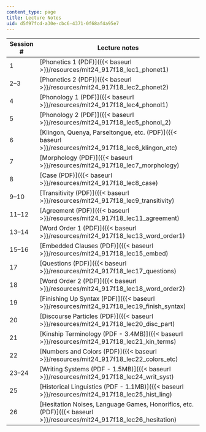 ```yaml
---
content_type: page
title: Lecture Notes
uid: d5f97fcd-a30e-cbc6-4371-0f68af4a95e7
---
```


| Session # | Lecture notes |
| --- | --- |
| 1 | [Phonetics 1 (PDF)]({{< baseurl >}}/resources/mit24_917f18_lec1_phonet1) |
| 2–3 | [Phonetics 2 (PDF)]({{< baseurl >}}/resources/mit24_917f18_lec2_phonet2) |
| 4 | [Phonology 1 (PDF)]({{< baseurl >}}/resources/mit24_917f18_lec4_phonol1) |
| 5 | [Phonology 2 (PDF)]({{< baseurl >}}/resources/mit24_917f18_lec5_phonol_2) |
| 6 | [Klingon, Quenya, Parseltongue, etc. (PDF)]({{< baseurl >}}/resources/mit24_917f18_lec6_klingon_etc) |
| 7 | [Morphology (PDF)]({{< baseurl >}}/resources/mit24_917f18_lec7_morphology) |
| 8 | [Case (PDF)]({{< baseurl >}}/resources/mit24_917f18_lec8_case) |
| 9﻿–10 | [Transitivity (PDF)]({{< baseurl >}}/resources/mit24_917f18_lec9_transitivity) |
| 11–12 | [Agreement (PDF)]({{< baseurl >}}/resources/mit24_917f18_lec11_agreement) |
| 13–14 | [Word Order 1 (PDF)]({{< baseurl >}}/resources/mit24_917f18_lec13_word_order1) |
| 15–16 | [Embedded Clauses (PDF)]({{< baseurl >}}/resources/mit24_917f18_lec15_embed) |
| 17 | [Questions (PDF)]({{< baseurl >}}/resources/mit24_917f18_lec17_questions) |
| 18 | [Word Order 2 (PDF)]({{< baseurl >}}/resources/mit24_917f18_lec18_word_order2) |
| 19 | [Finishing Up Syntax (PDF)]({{< baseurl >}}/resources/mit24_917f18_lec19_finish_syntax) |
| 20 | [Discourse Particles (PDF)]({{< baseurl >}}/resources/mit24_917f18_lec20_disc_part) |
| 21 | [Kinship Terminology (PDF - 3.4MB)]({{< baseurl >}}/resources/mit24_917f18_lec21_kin_terms) |
| 22 | [Numbers and Colors (PDF)]({{< baseurl >}}/resources/mit24_917f18_lec22_colors_etc) |
| 23–24 | [Writing Systems (PDF - 1.5MB)]({{< baseurl >}}/resources/mit24_917f18_lec24_writ_syst) |
| 25 | [Historical Linguistics (PDF - 1.1MB)]({{< baseurl >}}/resources/mit24_917f18_lec25_hist_ling) |
| 26 | [Hesitation Noises, Language Games, Honorifics, etc. (PDF)]({{< baseurl >}}/resources/mit24_917f18_lec26_hesitation)